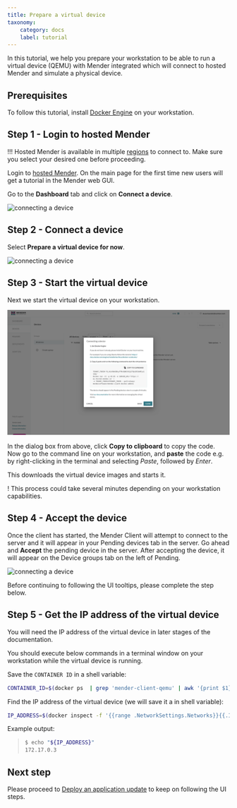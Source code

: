 ```yaml
---
title: Prepare a virtual device
taxonomy:
    category: docs
    label: tutorial
---
```


In this tutorial, we help you prepare your workstation to be able to run a virtual
device (QEMU) with Mender integrated which will connect to hosted Mender and
simulate a physical device.

## Prerequisites

To follow this tutorial, install
[Docker Engine](https://docs.docker.com/engine/install?target=_blank) on your
workstation.

## Step 1 - Login to hosted Mender

!!! Hosted Mender is available in multiple [regions](/11.General/00.Hosted-Mender-regions/docs.md) to connect to. Make sure you select your desired one before proceeding.

Login to [hosted Mender](https://hosted.mender.io?target=_blank). On the main
page for the first time new users will get a tutorial in the Mender web GUI.

Go to the **Dashboard** tab and click on **Connect a device**.

![connecting a device](Image_0.png)

## Step 2 - Connect a device

Select **Prepare a virtual device for now**.

![connecting a device](Image_1.png)

## Step 3 - Start the virtual device

Next we start the virtual device on your workstation.

![accepting the device](Image_2.png)

In the dialog box from above, click **Copy to clipboard** to copy the code. Now
go to the command line on your workstation, and **paste** the code e.g. by
right-clicking in the terminal and selecting *Paste*, followed by *Enter*.

This downloads the virtual device images and starts it. 

! This process could take several minutes depending on your workstation capabilities.

## Step 4 - Accept the device

Once the client has started, the Mender Client will attempt to connect to the
server and it will appear in your Pending devices tab in the server. Go ahead
and **Accept** the pending device in the server. After accepting the device, it
will appear on the Device groups tab on the left of Pending.

![connecting a device](Image_3.png)

Before continuing to following the UI tooltips, please complete the step below.

## Step 5 - Get the IP address of the virtual device

You will need the IP address of the virtual device in later stages of the
documentation.

You should execute below commands in a terminal window on your workstation while
the virtual device is running.

Save the `CONTAINER ID` in a shell variable:

```bash
CONTAINER_ID=$(docker ps  | grep 'mender-client-qemu' | awk '{print $1}')
```

Find the IP address of the virtual device (we will save it a in shell variable):

```bash
IP_ADDRESS=$(docker inspect -f '{{range .NetworkSettings.Networks}}{{.IPAddress}}{{end}}' "${CONTAINER_ID}")
```

Example output:

>```bash
>$ echo "${IP_ADDRESS}"
>172.17.0.3
>```

## Next step

Please proceed to [Deploy an application update](../../02.Deploy-an-application-update/docs.md) to keep on following the UI steps.
